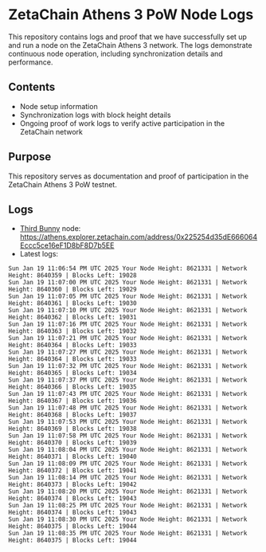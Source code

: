 # ZetaChain Athens 3 PoW Node Logs
This repository contains logs and proof that we have successfully set up and run a node on the ZetaChain Athens 3 network. The logs demonstrate continuous node operation, including synchronization details and performance.

## Contents
- Node setup information
- Synchronization logs with block height details
- Ongoing proof of work logs to verify active participation in the ZetaChain network

## Purpose
This repository serves as documentation and proof of participation in the ZetaChain Athens 3 PoW testnet.

## Logs

- [Third Bunny](https://thirdbunny.xyz/) node: https://athens.explorer.zetachain.com/address/0x225254d35dE666064Eccc5ce16eF1D8bF8D7b5EE
- Latest logs:
```
Sun Jan 19 11:06:54 PM UTC 2025 Your Node Height: 8621331 | Network Height: 8640359 | Blocks Left: 19028
Sun Jan 19 11:07:00 PM UTC 2025 Your Node Height: 8621331 | Network Height: 8640360 | Blocks Left: 19029
Sun Jan 19 11:07:05 PM UTC 2025 Your Node Height: 8621331 | Network Height: 8640361 | Blocks Left: 19030
Sun Jan 19 11:07:10 PM UTC 2025 Your Node Height: 8621331 | Network Height: 8640362 | Blocks Left: 19031
Sun Jan 19 11:07:16 PM UTC 2025 Your Node Height: 8621331 | Network Height: 8640363 | Blocks Left: 19032
Sun Jan 19 11:07:21 PM UTC 2025 Your Node Height: 8621331 | Network Height: 8640364 | Blocks Left: 19033
Sun Jan 19 11:07:27 PM UTC 2025 Your Node Height: 8621331 | Network Height: 8640364 | Blocks Left: 19033
Sun Jan 19 11:07:32 PM UTC 2025 Your Node Height: 8621331 | Network Height: 8640365 | Blocks Left: 19034
Sun Jan 19 11:07:37 PM UTC 2025 Your Node Height: 8621331 | Network Height: 8640366 | Blocks Left: 19035
Sun Jan 19 11:07:43 PM UTC 2025 Your Node Height: 8621331 | Network Height: 8640367 | Blocks Left: 19036
Sun Jan 19 11:07:48 PM UTC 2025 Your Node Height: 8621331 | Network Height: 8640368 | Blocks Left: 19037
Sun Jan 19 11:07:53 PM UTC 2025 Your Node Height: 8621331 | Network Height: 8640369 | Blocks Left: 19038
Sun Jan 19 11:07:58 PM UTC 2025 Your Node Height: 8621331 | Network Height: 8640370 | Blocks Left: 19039
Sun Jan 19 11:08:04 PM UTC 2025 Your Node Height: 8621331 | Network Height: 8640371 | Blocks Left: 19040
Sun Jan 19 11:08:09 PM UTC 2025 Your Node Height: 8621331 | Network Height: 8640372 | Blocks Left: 19041
Sun Jan 19 11:08:14 PM UTC 2025 Your Node Height: 8621331 | Network Height: 8640373 | Blocks Left: 19042
Sun Jan 19 11:08:20 PM UTC 2025 Your Node Height: 8621331 | Network Height: 8640374 | Blocks Left: 19043
Sun Jan 19 11:08:25 PM UTC 2025 Your Node Height: 8621331 | Network Height: 8640374 | Blocks Left: 19043
Sun Jan 19 11:08:30 PM UTC 2025 Your Node Height: 8621331 | Network Height: 8640375 | Blocks Left: 19044
Sun Jan 19 11:08:35 PM UTC 2025 Your Node Height: 8621331 | Network Height: 8640375 | Blocks Left: 19044
```
